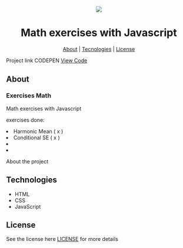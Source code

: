
<h1 align="center" alt="Photo h">
  <img src="https://miro.medium.com/max/1200/1*ahpxPO0jLGb9EWrY2qQPhg.jpeg" />
</h1>

<h1 align="center">
  Math exercises with Javascript 
</h1>

<p align="center">
  <a href="#sobre-o-projeto">About</a> |
  <a href="#tecnologias">Tecnologies</a> |
  <a href="#licença">License</a>
</p>

Project link CODEPEN
<a href="https://codepen.io/ibandim123">View Code</a>

<h2 id="sobre-o-projeto">About</h2>
  <h3>Exercises Math</h3>
  Math exercises with Javascript 

exercises done: 
<li>
Harmonic Mean ( x )</li>
<li>Conditional SE ( x )</li>
<li></li>
<li></li>

<p>
 About the project
</p>

<h2 id="tecnologias">Technologies</h2>

- HTML
- CSS
- JavaScript

<h2 id="licença">License</h2>

<p>
  See the license here <a href="./LICENSE">LICENSE</a> for more details
</p>
